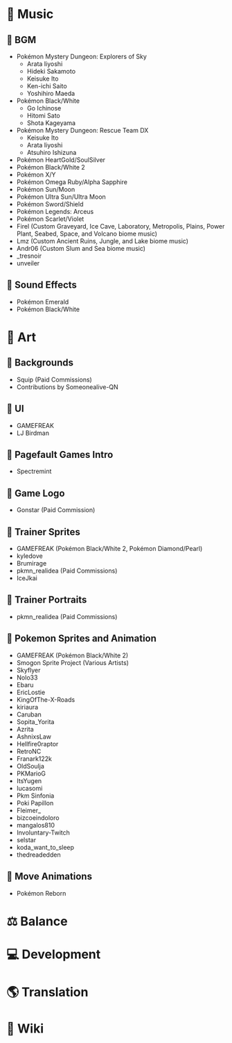 # 🎵 Music

## 🎵 BGM
  - Pokémon Mystery Dungeon: Explorers of Sky
    - Arata Iiyoshi
    - Hideki Sakamoto
    - Keisuke Ito
    - Ken-ichi Saito
    - Yoshihiro Maeda
  - Pokémon Black/White
    - Go Ichinose
    - Hitomi Sato
    - Shota Kageyama
  - Pokémon Mystery Dungeon: Rescue Team DX
    - Keisuke Ito
    - Arata Iiyoshi
    - Atsuhiro Ishizuna
  - Pokémon HeartGold/SoulSilver
  - Pokémon Black/White 2
  - Pokémon X/Y
  - Pokémon Omega Ruby/Alpha Sapphire
  - Pokémon Sun/Moon
  - Pokémon Ultra Sun/Ultra Moon
  - Pokémon Sword/Shield
  - Pokémon Legends: Arceus
  - Pokémon Scarlet/Violet
  - Firel (Custom Graveyard, Ice Cave, Laboratory, Metropolis, Plains, Power Plant, Seabed, Space, and Volcano biome music)
  - Lmz (Custom Ancient Ruins, Jungle, and Lake biome music)
  - Andr06 (Custom Slum and Sea biome music)
  - _tresnoir
  - unveiler

## 🎵 Sound Effects
  - Pokémon Emerald
  - Pokémon Black/White

# 🎨 Art

## 🎨 Backgrounds
  - Squip (Paid Commissions)
  - Contributions by Someonealive-QN

## 🎨 UI
  - GAMEFREAK
  - LJ Birdman

## 🎨 Pagefault Games Intro
  - Spectremint

## 🎨 Game Logo
  - Gonstar (Paid Commission)

## 🎨 Trainer Sprites
  - GAMEFREAK (Pokémon Black/White 2, Pokémon Diamond/Pearl)
  - kyledove
  - Brumirage
  - pkmn_realidea (Paid Commissions)
  - IceJkai 

## 🎨 Trainer Portraits
  - pkmn_realidea (Paid Commissions)

## 🎨 Pokemon Sprites and Animation
  - GAMEFREAK (Pokémon Black/White 2)
  - Smogon Sprite Project (Various Artists)
  - Skyflyer
  - Nolo33
  - Ebaru
  - EricLostie
  - KingOfThe-X-Roads
  - kiriaura
  - Caruban
  - Sopita_Yorita
  - Azrita
  - AshnixsLaw
  - Hellfire0raptor
  - RetroNC
  - Franark122k
  - OldSoulja
  - PKMarioG
  - ItsYugen
  - lucasomi
  - Pkm Sinfonia
  - Poki Papillon
  - Fleimer_
  - bizcoeindoloro
  - mangalos810
  - Involuntary-Twitch
  - selstar
  - koda_want_to_sleep
  - thedreadedden

## 🎨 Move Animations
  - Pokémon Reborn

# ⚖️ Balance

# 💻 Development

# 🌎 Translation

# 📰 Wiki
